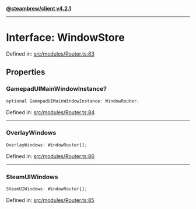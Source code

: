 [**@steambrew/client v4.2.1**](../README.md)

***

# Interface: WindowStore

Defined in: [src/modules/Router.ts:83](https://github.com/shdwmtr/plugutil/blob/b52230e3bd417b9353d983856323dee8a90c4f70/client/src/modules/Router.ts#L83)

## Properties

### GamepadUIMainWindowInstance?

```ts
optional GamepadUIMainWindowInstance: WindowRouter;
```

Defined in: [src/modules/Router.ts:84](https://github.com/shdwmtr/plugutil/blob/b52230e3bd417b9353d983856323dee8a90c4f70/client/src/modules/Router.ts#L84)

***

### OverlayWindows

```ts
OverlayWindows: WindowRouter[];
```

Defined in: [src/modules/Router.ts:86](https://github.com/shdwmtr/plugutil/blob/b52230e3bd417b9353d983856323dee8a90c4f70/client/src/modules/Router.ts#L86)

***

### SteamUIWindows

```ts
SteamUIWindows: WindowRouter[];
```

Defined in: [src/modules/Router.ts:85](https://github.com/shdwmtr/plugutil/blob/b52230e3bd417b9353d983856323dee8a90c4f70/client/src/modules/Router.ts#L85)
